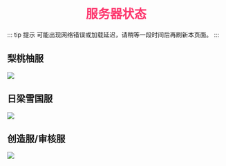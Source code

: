 # <div align="center"><font color=#FD366D>服务器状态</font></div>

::: tip 提示
可能出现网络错误或加载延迟，请稍等一段时间后再刷新本页面。
:::

## 梨桃柚服
<div><img src="https://motdbe.blackbe.xyz/status_img?host=mckfs.com:12492"></div>

## 日梁雪国服
<div><img src="https://motdbe.blackbe.xyz/status_img?host=mckfs.com:12494"></div>

## 创造服/审核服
<div><img src="https://motdbe.blackbe.xyz/status_img?host=mckfs.com:12500"></div>